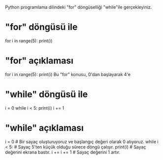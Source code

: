 Python programlama dilindeki "for" döngüselliği "while"ile gerçekleyiniz.


# "for" döngüsü ile
for i in range(5):
    print(i)


# "for" açıklaması
for i in range(5):
    print(i)
Bu "for" konusu, 0'dan başlayarak 4'e



# "while" döngüsü ile
i = 0
while i < 5:
    print(i)
    i += 1


# "while" açıklaması 
i = 0  # Bir sayaç oluşturuyoruz ve başlangıç değeri olarak 0 atıyoruz.
while i < 5:  # Sayaç 5'ten küçük olduğu sürece döngü çalışır.
    print(i)  # Sayaç değerini ekrana bastır.
    i += 
    i +=
1  # Sayaç değerini 1 artır.